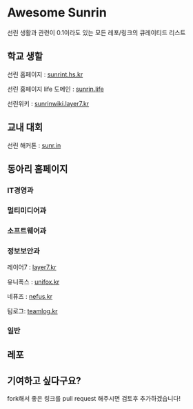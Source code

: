 # Awesome Sunrin
선린 생활과 관련이 0.1이라도 있는 모든 레포/링크의 큐레이티드 리스트

## 학교 생할
선린 홈페이지 : [sunrint.hs.kr](http://sunrint.hs.kr)

선린 홈페이지 life 도메인 : [sunrin.life](http://sunrin.life)

선린위키 : [sunrinwiki.layer7.kr](http://sunrinwiki.layer7.kr)

## 교내 대회
선린 해커톤 : [sunr.in](http://sunr.in)

## 동아리 홈페이지

### IT경영과

### 멀티미디어과

### 소프트웨어과

### 정보보안과
레이어7 : [layer7.kr](http://layer7.kr)

유니폭스 : [unifox.kr](http://unifox.kr)

네퓨즈 : [nefus.kr](http://nefus.kr)

팀로그: [teamlog.kr](http://teamlog.kr)

### 일반

## 레포

## 기여하고 싶다구요?
fork해서 좋은 링크를 pull request 해주시면 검토후 추가하겠습니다!
